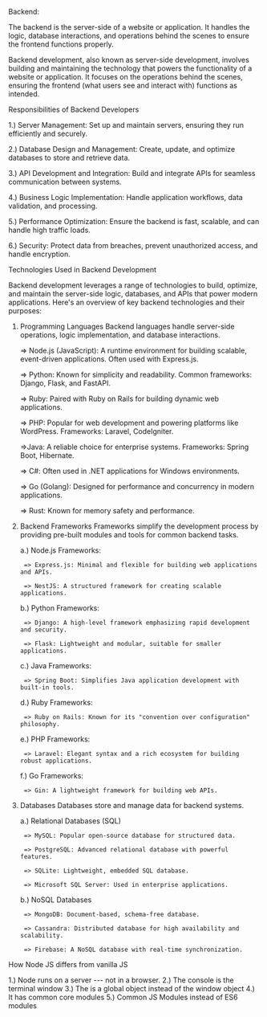 Backend:


The backend is the server-side of a website or application. It handles the logic, database interactions, and operations behind the scenes to ensure the frontend functions properly.



Backend development, also known as server-side development, involves building and maintaining the technology that powers the functionality of a website or application. It focuses on the operations behind the scenes, ensuring the frontend (what users see and interact with) functions as intended.


Responsibilities of Backend Developers

1.) Server Management: Set up and maintain servers, ensuring they run efficiently and securely.

2.) Database Design and Management: Create, update, and optimize databases to store and retrieve data.

3.) API Development and Integration: Build and integrate APIs for seamless communication between systems.

4.) Business Logic Implementation: Handle application workflows, data validation, and processing.

5.) Performance Optimization: Ensure the backend is fast, scalable, and can handle high traffic loads.

6.) Security: Protect data from breaches, prevent unauthorized access, and handle encryption.



Technologies Used in Backend Development

Backend development leverages a range of technologies to build, optimize, and maintain the server-side logic, databases, and APIs that power modern applications. Here's an overview of key backend technologies and their purposes:


1. Programming Languages
Backend languages handle server-side operations, logic implementation, and database interactions.

    => Node.js (JavaScript): A runtime environment for building scalable, event-driven applications. Often used with Express.js.

    => Python: Known for simplicity and readability. Common frameworks: Django, Flask, and FastAPI.

    => Ruby: Paired with Ruby on Rails for building dynamic web applications.

    => PHP: Popular for web development and powering platforms like WordPress. Frameworks: Laravel, CodeIgniter.

    =>Java: A reliable choice for enterprise systems. Frameworks: Spring Boot, Hibernate.

    => C#: Often used in .NET applications for Windows environments.

    => Go (Golang): Designed for performance and concurrency in modern applications.

    => Rust: Known for memory safety and performance.

2. Backend Frameworks
Frameworks simplify the development process by providing pre-built modules and tools for common backend tasks.

    a.) Node.js Frameworks:

        => Express.js: Minimal and flexible for building web applications and APIs.

        => NestJS: A structured framework for creating scalable applications.

    b.) Python Frameworks:

        => Django: A high-level framework emphasizing rapid development and security.

        => Flask: Lightweight and modular, suitable for smaller applications.

    c.) Java Frameworks:

        => Spring Boot: Simplifies Java application development with built-in tools.

    d.) Ruby Frameworks:

        => Ruby on Rails: Known for its "convention over configuration" philosophy.

    e.) PHP Frameworks:

        => Laravel: Elegant syntax and a rich ecosystem for building robust applications.

    f.) Go Frameworks:

        => Gin: A lightweight framework for building web APIs.


3. Databases
Databases store and manage data for backend systems.

    a.) Relational Databases (SQL)

        => MySQL: Popular open-source database for structured data.

        => PostgreSQL: Advanced relational database with powerful features.

        => SQLite: Lightweight, embedded SQL database.

        => Microsoft SQL Server: Used in enterprise applications.

    b.) NoSQL Databases

        => MongoDB: Document-based, schema-free database.

        => Cassandra: Distributed database for high availability and scalability.
        
        => Firebase: A NoSQL database with real-time synchronization.



How Node JS differs from vanilla JS

1.) Node runs on a server --- not in a browser.
2.) The console is the terminal window
3.) The is a global object instead of the window object
4.) It has common core modules
5.) Common JS Modules instead of ES6 modules